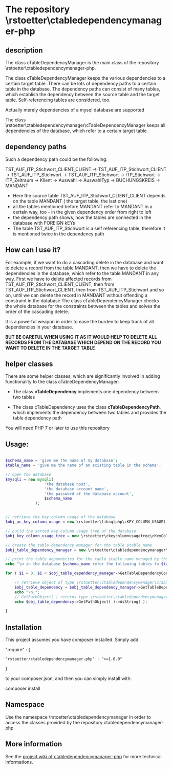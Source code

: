 # The repository \\rstoetter\\ctabledependencymanager-php

## description  

The class cTableDependencyManager is the main class of the repository \\rstoetter\\ctabledependencymanager-php.

The class cTableDependencyManager keeps the various dependencies to a certain target table. There can be lots of dependency paths to a certain table in the database. The dependency paths can consist of many tables, which establish the dependency between the source table and the target table. Self-referencing tables are considered, too.
 
Actually merely dependencies of a mysql database are supported

The class \\rstoetter\\ctabledependencymanager\\cTableDependencyManager keeps all dependencies of the database, which refer to a certain target table

## dependency paths

Such a dependency path could be the following:

TST_AUF_ITP_Stichwort_CLIENT_CLIENT -> TST_AUF_ITP_Stichwort_CLIENT -> TST_AUF_ITP_Stichwort -> TST_AUF_ITP_Stichwort -> ITP_Stichwort -> ITP_Zeitraum -> Klient -> Auswahl -> AuswahlTyp -> BUCHUNGSKREIS -> MANDANT

* Here the source table TST_AUF_ITP_Stichwort_CLIENT_CLIENT depends on the table MANDANT ( the target table, the last one) 
* all the tables mentioned before MANDANT refer to MANDANT in a certain way, too - in the given dependency order from right to left
* the dependency path shows, how the tables are connected in the database with FOREIGN kEYs
* The table TST_AUF_ITP_Stichwort is a self referencing table, therefore it is mentioned twice in the dependency path

## How can I use it?

For example, if we want to do a cascading delete in the database and want to delete a record from the table MANDANT, then we have to
delete the dependencies in the database, which refer to the table MANDANT in any way.
First we have to delete affected records from TST_AUF_ITP_Stichwort_CLIENT_CLIENT, then from TST_AUF_ITP_Stichwort_CLIENT, then from
TST_AUF_ITP_Stichwort and so on, until we can delete the record in MANDANT without offending a constraint in the database
The class cTableDependencyManager checks the whole database for the constraints between the tables and solves the order of the cascading delete.

It is a powerful weapon in order to ease the burden to keep track of all dependencies in your database. 

**BUT BE CAREFUL WHEN USING IT AS IT WOULD HELP TO DELETE ALL RECORDS FROM THE DATABASE WHICH DEPEND ON THE RECORD YOU WANT TO DELETE 
IN THE TARGET TABLE**

## helper classes

There are some helper classes, which are significantly involved in adding functionality to the class cTableDependencyManager:

* The class **cTableDependency** implements one dependency between two tables

* The class cTableDependency uses the class **cTableDependencyPath**, which implements the dependency between two tables and provides the table dependency path

You will need PHP 7 or later to use this repository

## Usage:  

```php

$schema_name = 'give me the name of my database';
$table_name = 'give me the name of an existing table in the schema';

// open the database
$mysqli = new mysqli(
                 'the database host',
                 'the database account name',
                 'the password of the database account',
                 $schema_name
             );


// retrieve the key column usage of the database
$obj_ac_key_column_usage = new \rstoetter\libsqlphp\cKEY_COLUMN_USAGE( $schema_name, $mysqli );

// build the sorted key column usage tree of the database
$obj_key_column_usage_tree = new \rstoetter\ckeycolumnusagetree\cKeyColumnUsageTree( $obj_ac_key_column_usage );

// create the table dependency manager for the table $table_name
$obj_table_dependency_manager = new \rstoetter\ctabledependencymanager\cTableDependencyManager( $table_name, $obj_key_column_usage_tree );

// print the table dependecies for the table $table_name managed by the table dependency manager
echo "\n in the database $schema_name refer the following tables to $table_name - directly and indirectly";

for ( $i = 0; $i < $obj_table_dependency_manager->GetTableDependencyCount( ); $i++ ) {

    // retrieve object of type \rstoetter\ctabledependencymanager\cTableDependency
    $obj_table_dependency = $obj_table_dependency_manager->GetTableDependency( $i );
    echo "\n ";
    // GetPathObject( ) returns type \rstoetter\ctabledependencymanager\cTableDependencyPath
    echo $obj_table_dependency->GetPathObject( )->AsString( );  
    
}


```


## Installation

This project assumes you have composer installed. Simply add:

"require" : {

    "rstoetter/ctabledependencymanager-php" : ">=1.0.0"

}

to your composer.json, and then you can simply install with:

composer install

## Namespace

Use the namespace \rstoetter\ctabledependencymanager in order to access the classes provided by the repository ctabledependencymanager-php

## More information

See the [project wiki of ctabledependencymanager-php](https://github.com/rstoetter/ctabledependencymanager-php/wiki) for more technical informations.



